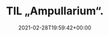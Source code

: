 ---
retweeted: false
source: <a href="http://twitter.com/#!/download/ipad" rel="nofollow">Twitter for iPad</a>
entities:
  hashtags: []
  symbols: []
  user_mentions: []
  urls:
  - url: https://t.co/QPK2gUahOD
    expanded_url: https://twitter.com/jgollw/status/1366023956147412994
    display_url: twitter.com/jgollw/status/…
    indices:
    - '19'
    - '42'
display_text_range:
- '0'
- '42'
favorite_count: '0'
id_str: '1366115885614833668'
truncated: false
retweet_count: '0'
id: '1366115885614833668'
possibly_sensitive: false
created_at: Sun Feb 28 19:59:42 +0000 2021
favorited: false
full_text: TIL „Ampullarium“.
lang: da
quote_url: https://twitter.com/jgollw/status/1366023956147412994
tags:
- pesos:twitter
date: '2021-02-28T19:59:42+00:00'
src: https://twitter.com/bascht/status/1366115885614833668
original_url: https://twitter.com/bascht/status/1366115885614833668
type: twitter_tweet
text: TIL „Ampullarium“.
title: TIL „Ampullarium“.

---
